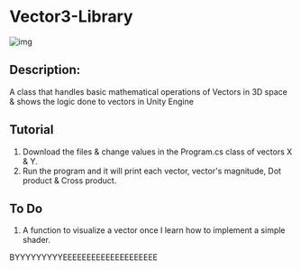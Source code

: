 # Vector3-Library

![img](https://encrypted-tbn0.gstatic.com/images?q=tbn:ANd9GcQ8TGgsXvnzTlMQV5880QUMgXnGszhcD_z75QGtLcG5fi-Izssw4dJqHVUnhbusDvVCmF4&usqp=CAU)

## Description: 

A class that handles basic mathematical operations of Vectors in 3D space & shows the logic done to vectors in Unity Engine



## Tutorial

1. Download the files & change values in the Program.cs class of vectors X & Y.
2. Run the program and it will print each vector, vector's magnitude, Dot product & Cross product.


## To Do

1. A function to visualize a vector once I learn how to implement a simple shader.

BYYYYYYYYYEEEEEEEEEEEEEEEEEEEE
